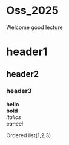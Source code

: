 # Oss_2025
Welcome
good lecture

# header1
## header2
### header3

**hello**<br>
__bold__<br>
_italics_<br>
~~cancel~~<br>

Ordered list(1,2,3)
